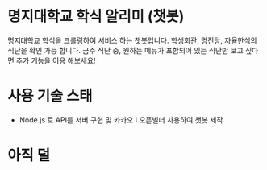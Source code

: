 # 명지대학교 학식 알리미 (챗봇)

명지대학교 학식을 크롤링하여 서비스 하는 챗봇입니다. 학생회관, 명진당, 자율한식의 식단을 확인 가능 합니다.
금주 식단 중, 원하는 메뉴가 포함되어 있는 식단만 보고 싶다면 추가 기능을 이용 해보세요!

# 사용 기술 스태

* Node.js 로 API를 서버 구현 및 카카오 I 오픈빌더 사용하여 챗봇 제작

# 아직 덜 
